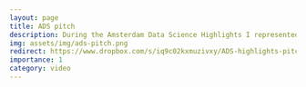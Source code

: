 ```yaml
---
layout: page
title: ADS pitch
description: During the Amsterdam Data Science Highlights I represented the Data Science Centre to show the data scientific work I have done and am planning to do with Science versus Corona, the Minds for Mobile Agents lab, and the Human Behaviour Simulation lab. (December, 2021) 
img: assets/img/ads-pitch.png 
redirect: https://www.dropbox.com/s/iq9c02kxmuzivxy/ADS-highlights-pitch.mp4?dl=0
importance: 1
category: video
---
```

